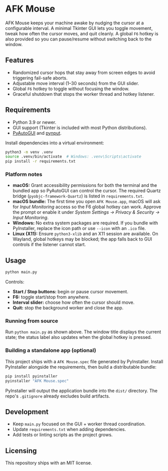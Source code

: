 # AFK Mouse

AFK Mouse keeps your machine awake by nudging the cursor at a configurable interval. A minimal Tkinter GUI lets you toggle movement, tweak how often the cursor moves, and quit cleanly. A global `F6` hotkey is also provided so you can pause/resume without switching back to the window.

## Features
- Randomized cursor hops that stay away from screen edges to avoid triggering fail-safe aborts.
- Adjustable move interval (1–30 seconds) from the GUI slider.
- Global `F6` hotkey to toggle without focusing the window.
- Graceful shutdown that stops the worker thread and hotkey listener.

## Requirements
- Python 3.9 or newer.
- GUI support (Tkinter is included with most Python distributions).
- [PyAutoGUI](https://pyautogui.readthedocs.io/) and [pynput](https://pypi.org/project/pynput/).

Install dependencies into a virtual environment:

```bash
python3 -m venv .venv
source .venv/bin/activate  # Windows: .venv\Scripts\activate
pip install -r requirements.txt
```

### Platform notes
- **macOS:** Grant accessibility permissions for both the terminal and the bundled app so PyAutoGUI can control the cursor. The required Quartz bridge (`pyobjc-framework-Quartz`) is listed in `requirements.txt`.
- **macOS bundle:** The first time you open `AFK Mouse.app`, macOS will ask for *Input Monitoring* access so the F6 global hotkey can work. Approve the prompt or enable it under *System Settings → Privacy & Security → Input Monitoring*.
- **Windows:** No extra system packages are required. If you bundle with PyInstaller, replace the icon path or use `--icon` with an `.ico` file.
- **Linux (X11):** Ensure `python3-xlib` and an X11 session are available. On Wayland, global hotkeys may be blocked; the app falls back to GUI controls if the listener cannot start.

## Usage

```bash
python main.py
```

Controls:
- **Start / Stop buttons:** begin or pause cursor movement.
- **F6:** toggle start/stop from anywhere.
- **Interval slider:** choose how often the cursor should move.
- **Quit:** stop the background worker and close the app.

### Running from source
Run `python main.py` as shown above. The window title displays the current state; the status label also updates when the global hotkey is pressed.

### Building a standalone app (optional)
This project ships with a `AFK Mouse.spec` file generated by PyInstaller. Install PyInstaller alongside the requirements, then build a distributable bundle:

```bash
pip install pyinstaller
pyinstaller "AFK Mouse.spec"
```

PyInstaller will output the application bundle into the `dist/` directory. The repo's `.gitignore` already excludes build artifacts.

## Development
- Keep `main.py` focused on the GUI + worker thread coordination.
- Update `requirements.txt` when adding dependencies.
- Add tests or linting scripts as the project grows.

## Licensing
This repository ships with an MIT license.
